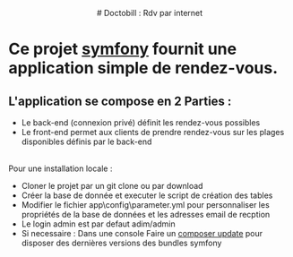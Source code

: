 
<article class="markdown-body entry-content" itemprop="text">
<p align="center">
# Doctobill : Rdv par internet
</article>

<h1>Ce projet <a href="https://symfony.com">symfony</a> fournit une application simple de rendez-vous.</h1>
<h2>L'application se compose en 2 Parties :</h2>
<ul>
    <li>Le back-end (connexion privé) définit les rendez-vous possibles</li>
    <li>Le front-end permet aux clients de prendre rendez-vous sur les plages disponibles définis par le back-end</li>
</ul>

<br/>Pour une installation locale :
<ul>
    <li>Cloner le projet par un git clone ou par download</li>
    <li>Créer la base de donnée et executer le script de création des tables</li>
    <li>Modifier le fichier app\config\parameter.yml pour personnaliser les propriétés de la base de données et les adresses email de recption</li>
    <li>Le login admin est par defaut adim/admin</li>
    <li>Si necessaire : Dans une console Faire un  <a href="https://symfony.com/blog/upgrading-your-symfony-projects-the-easy-way">composer update</a> pour disposer des dernières versions des bundles symfony</li>
</ul>
